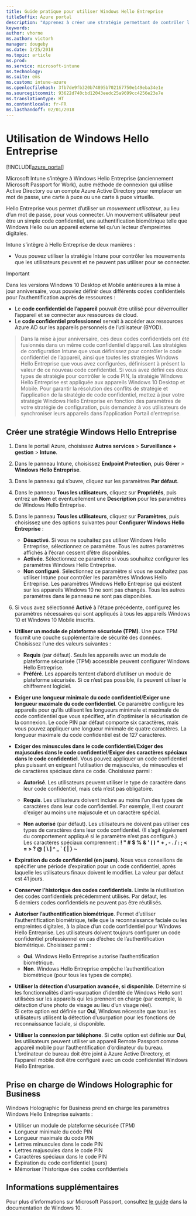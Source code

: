 ```yaml
---
title: Guide pratique pour utiliser Windows Hello Entreprise
titleSuffix: Azure portal
description: "Apprenez à créer une stratégie permettant de contrôler l’utilisation de Windows Hello Entreprise sur les appareils gérés."
keywords: 
author: vhorne
ms.author: victorh
manager: dougeby
ms.date: 1/25/2018
ms.topic: article
ms.prod: 
ms.service: microsoft-intune
ms.technology: 
ms.suite: ems
ms.custom: intune-azure
ms.openlocfilehash: 3fb7de9fb320b74895b702167750e149eba34e1e
ms.sourcegitcommit: 93622d740cbd12043eedc25a9699cc4256e23e7e
ms.translationtype: HT
ms.contentlocale: fr-FR
ms.lasthandoff: 02/01/2018
---
```

# <a name="use-windows-hello-for-business"></a>Utilisation de Windows Hello Entreprise


[!INCLUDE[azure_portal](./includes/azure_portal.md)]

Microsoft Intune s’intègre à Windows Hello Entreprise (anciennement Microsoft Passport for Work), autre méthode de connexion qui utilise Active Directory ou un compte Azure Active Directory pour remplacer un mot de passe, une carte à puce ou une carte à puce virtuelle.

Hello Entreprise vous permet d’utiliser un *mouvement utilisateur*, au lieu d’un mot de passe, pour vous connecter. Un mouvement utilisateur peut être un simple code confidentiel, une authentification biométrique telle que Windows Hello ou un appareil externe tel qu’un lecteur d’empreintes digitales.

Intune s’intègre à Hello Entreprise de deux manières :

-   Vous pouvez utiliser la stratégie Intune pour contrôler les mouvements que les utilisateurs peuvent et ne peuvent pas utiliser pour se connecter.

<!--- -   You can store authentication certificates in the Windows Hello for Business key storage provider (KSP). For more information, see [Secure resource access with certificate profiles in Microsoft Intune](secure-resource-access-with-certificate-profiles.md). --->

> [!IMPORTANT]
> Dans les versions Windows 10 Desktop et Mobile antérieures à la mise à jour anniversaire, vous pouviez définir deux différents codes confidentiels pour l’authentification auprès de ressources :
- Le **code confidentiel de l’appareil** pouvait être utilisé pour déverrouiller l’appareil et se connecter aux ressources de cloud.
- Le **code confidentiel professionnel** servait à accéder aux ressources Azure AD sur les appareils personnels de l’utilisateur (BYOD).

>Dans la mise à jour anniversaire, ces deux codes confidentiels ont été fusionnés dans un même code confidentiel d’appareil.
Les stratégies de configuration Intune que vous définissez pour contrôler le code confidentiel de l’appareil, ainsi que toutes les stratégies Windows Hello Entreprise que vous avez configurées, définissent à présent la valeur de ce nouveau code confidentiel.
Si vous avez défini ces deux types de stratégie pour contrôler le code PIN, la stratégie Windows Hello Entreprise est appliquée aux appareils Windows 10 Desktop et Mobile.
Pour garantir la résolution des conflits de stratégie et l’application de la stratégie de code confidentiel, mettez à jour votre stratégie Windows Hello Entreprise en fonction des paramètres de votre stratégie de configuration, puis demandez à vos utilisateurs de synchroniser leurs appareils dans l’application Portail d’entreprise.



## <a name="create-a-windows-hello-for-business-policy"></a>Créer une stratégie Windows Hello Entreprise

1.  Dans le portail Azure, choisissez **Autres services** > **Surveillance + gestion** > **Intune**.

2.  Dans le panneau Intune, choisissez **Endpoint Protection**, puis **Gérer** > **Windows Hello Entreprise**.

3.  Dans le panneau qui s’ouvre, cliquez sur les paramètres **Par défaut**.

4.  Dans le panneau **Tous les utilisateurs**, cliquez sur **Propriétés**, puis entrez un **Nom** et éventuellement une **Description** pour les paramètres de Windows Hello Entreprise.

5. Dans le panneau **Tous les utilisateurs**, cliquez sur **Paramètres**, puis choisissez une des options suivantes pour **Configurer Windows Hello Entreprise** :

    - **Désactivé**. Si vous ne souhaitez pas utiliser Windows Hello Entreprise, sélectionnez ce paramètre. Tous les autres paramètres affichés à l’écran cessent d’être disponibles.
    - **Activée**. Sélectionnez ce paramètre si vous souhaitez configurer les paramètres Windows Hello Entreprise.
    - **Non configuré**. Sélectionnez ce paramètre si vous ne souhaitez pas utiliser Intune pour contrôler les paramètres Windows Hello Entreprise. Les paramètres Windows Hello Entreprise qui existent sur les appareils Windows 10 ne sont pas changés. Tous les autres paramètres dans le panneau ne sont pas disponibles.

6.  Si vous avez sélectionné **Activé** à l’étape précédente, configurez les paramètres nécessaires qui sont appliqués à tous les appareils Windows 10 et Windows 10 Mobile inscrits.

 - **Utiliser un module de plateforme sécurisée (TPM)**. Une puce TPM fournit une couche supplémentaire de sécurité des données.<br>Choisissez l'une des valeurs suivantes :

     - **Requis** (par défaut). Seuls les appareils avec un module de plateforme sécurisée (TPM) accessible peuvent configurer Windows Hello Entreprise.
     - **Préféré**. Les appareils tentent d’abord d’utiliser un module de plateforme sécurisée. Si ce n’est pas possible, ils peuvent utiliser le chiffrement logiciel.

 - **Exiger une longueur minimale du code confidentiel**/**Exiger une longueur maximale du code confidentiel**. Ce paramètre configure les appareils pour qu’ils utilisent les longueurs minimale et maximale de code confidentiel que vous spécifiez, afin d’optimiser la sécurisation de la connexion. Le code PIN par défaut comporte six caractères, mais vous pouvez appliquer une longueur minimale de quatre caractères. La longueur maximale du code confidentiel est de 127 caractères.

 - **Exiger des minuscules dans le code confidentiel**/**Exiger des majuscules dans le code confidentiel**/**Exiger des caractères spéciaux dans le code confidentiel**. Vous pouvez appliquer un code confidentiel plus puissant en exigeant l’utilisation de majuscules, de minuscules et de caractères spéciaux dans ce code. Choisissez parmi :

     - **Autorisé**. Les utilisateurs peuvent utiliser le type de caractère dans leur code confidentiel, mais cela n’est pas obligatoire.

     - **Requis**. Les utilisateurs doivent inclure au moins l’un des types de caractères dans leur code confidentiel. Par exemple, il est courant d’exiger au moins une majuscule et un caractère spécial.

     - **Non autorisé** (par défaut). Les utilisateurs ne doivent pas utiliser ces types de caractères dans leur code confidentiel. (Il s’agit également du comportement appliqué si le paramètre n’est pas configuré.)<br>Les caractères spéciaux comprennent : **! " # $ % &amp; ' ( ) &#42; + , - . / : ; &lt; = &gt; ? @ [ \ ] ^ _ &#96; { &#124; } ~**

 - **Expiration du code confidentiel (en jours)**. Nous vous conseillons de spécifier une période d’expiration pour un code confidentiel, après laquelle les utilisateurs finaux doivent le modifier. La valeur par défaut est 41 jours.

 - **Conserver l’historique des codes confidentiels**. Limite la réutilisation des codes confidentiels précédemment utilisés. Par défaut, les 5 derniers codes confidentiels ne peuvent pas être réutilisés.

 - **Autoriser l’authentification biométrique**. Permet d’utiliser l’authentification biométrique, telle que la reconnaissance faciale ou les empreintes digitales, à la place d’un code confidentiel pour Windows Hello Entreprise. Les utilisateurs doivent toujours configurer un code confidentiel professionnel en cas d’échec de l’authentification biométrique. Choisissez parmi :

     - **Oui**. Windows Hello Entreprise autorise l’authentification biométrique.
     - **Non**. Windows Hello Entreprise empêche l’authentification biométrique (pour tous les types de compte).

 - **Utiliser la détection d’usurpation avancée, si disponible**. Détermine si les fonctionnalités d’anti-usurpation d’identité de Windows Hello sont utilisées sur les appareils qui les prennent en charge (par exemple, la détection d’une photo de visage au lieu d’un visage réel).<br>Si cette option est définie sur **Oui**, Windows nécessite que tous les utilisateurs utilisent la détection d’usurpation pour les fonctions de reconnaissance faciale, si disponible.

 - **Utiliser la connexion par téléphone**. Si cette option est définie sur **Oui**, les utilisateurs peuvent utiliser un appareil Remote Passport comme appareil mobile pour l’authentification d’ordinateur du bureau. L’ordinateur de bureau doit être joint à Azure Active Directory, et l’appareil mobile doit être configuré avec un code confidentiel Windows Hello Entreprise.

## <a name="windows-holographic-for-business-support"></a>Prise en charge de Windows Holographic for Business

Windows Holographic for Business prend en charge les paramètres Windows Hello Entreprise suivants :

- Utiliser un module de plateforme sécurisée (TPM)
- Longueur minimale du code PIN
- Longueur maximale du code PIN
- Lettres minuscules dans le code PIN
- Lettres majuscules dans le code PIN
- Caractères spéciaux dans le code PIN
- Expiration du code confidentiel (jours)
- Mémoriser l’historique des codes confidentiels

## <a name="further-information"></a>Informations supplémentaires
Pour plus d’informations sur Microsoft Passport, consultez [le guide](https://technet.microsoft.com/library/mt589441.aspx) dans la documentation de Windows 10.
